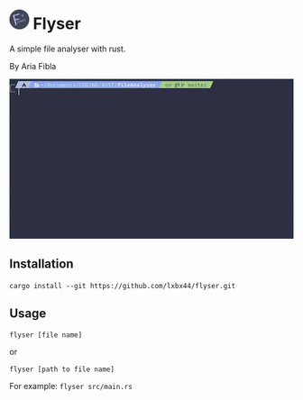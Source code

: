 # <img src=".data/icon.png" width="35" height="35"> Flyser

A simple file analyser with rust.

By Aria Fibla

![](.data/gif1.gif)

## Installation

```
cargo install --git https://github.com/lxbx44/flyser.git
```

## Usage


```
flyser [file name]
```

or

```
flyser [path to file name]
```

For example: `flyser src/main.rs`

